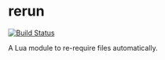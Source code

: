 # rerun
[![Build Status](https://travis-ci.org/m0tive/rerun.svg?branch=master)](https://travis-ci.org/m0tive/rerun)

A Lua module to re-require files automatically.
